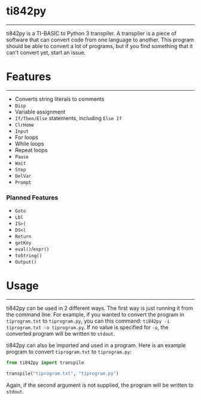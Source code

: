 # ti842py

----

ti842py is a TI-BASIC to Python 3 transpiler. A transpiler is a piece of software that can convert code from one language to another. This program should be able to convert a lot of programs, but if you find something that it can't convert yet, start an issue.

# Features

----

 - Converts string literals to comments
 - `Disp`
 - Variable assignment
 - `If/Then/Else` statements, including `Else If`
 - `ClrHome`
 - `Input`
 - For loops
 - While loops
 - Repeat loops
 - `Pause`
 - `Wait`
 - `Stop`
 - `DelVar`
 - `Prompt`

### Planned Features
 - `Goto`
 - `Lbl`
 - `IS>(`
 - `DS<(`
 - `Return`
 - `getKey`
 - `eval()`/`expr()`
 - `toString()`
 - `Output()`

# Usage

----

ti842py can be used in 2 different ways. The first way is just running it from the command line. For example, if you wanted to convert the program in `tiprogram.txt` to `tiprogram.py`, you can this command: `ti842py -i tiprogram.txt -o tiprogram.py`. If no value is specified for `-o`, the converted program will be written to `stdout`.

ti842py can also be imported and used in a program. Here is an example program to convert `tiprogram.txt` to `tiprogram.py`:

```py
from ti842py import transpile

transpile("tiprogram.txt", "tiprogram.py")
```
Again, if the second argument is not supplied, the program will be written to `stdout`.